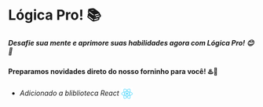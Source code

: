 # Lógica Pro! 📚
##### Desafie sua mente e aprimore suas habilidades agora com Lógica Pro! 😊🚀
#### Preparamos novidades direto do nosso forninho para você! ♨️🥖
- <em>Adicionado a bliblioteca React</em> <img align="center" width="24px" src="https://raw.githubusercontent.com/edmarpires9/LogicaPro/refs/heads/main/public/logo192.png" alt="Logo do React">
